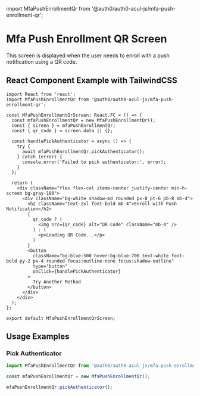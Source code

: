 import MfaPushEnrollmentQr from '@auth0/auth0-acul-js/mfa-push-enrollment-qr';

# Mfa Push Enrollment QR Screen

This screen is displayed when the user needs to enroll with a push notification using a QR code.

## React Component Example with TailwindCSS

```tsx
import React from 'react';
import MfaPushEnrollmentQr from '@auth0/auth0-acul-js/mfa-push-enrollment-qr';

const MfaPushEnrollmentQrScreen: React.FC = () => {
  const mfaPushEnrollmentQr = new MfaPushEnrollmentQr();
  const { screen } = mfaPushEnrollmentQr;
  const { qr_code } = screen.data || {};

  const handlePickAuthenticator = async () => {
    try {
      await mfaPushEnrollmentQr.pickAuthenticator();
    } catch (error) {
      console.error('Failed to pick authenticator:', error);
    }
  };

  return (
    <div className="flex flex-col items-center justify-center min-h-screen bg-gray-100">
      <div className="bg-white shadow-md rounded px-8 pt-6 pb-8 mb-4">
        <h2 className="text-2xl font-bold mb-4">Enroll with Push Notification</h2>
        {
          qr_code ? (
            <img src={qr_code} alt="QR Code" className="mb-4" />
          ) : (
            <p>Loading QR Code...</p>
          )
        }
        <button
          className="bg-blue-500 hover:bg-blue-700 text-white font-bold py-2 px-4 rounded focus:outline-none focus:shadow-outline"
          type="button"
          onClick={handlePickAuthenticator}
        >
          Try Another Method
        </button>
      </div>
    </div>
  );
};

export default MfaPushEnrollmentQrScreen;
```

## Usage Examples

### Pick Authenticator

```typescript
import MfaPushEnrollmentQr from '@auth0/auth0-acul-js/mfa-push-enrollment-qr';

const mfaPushEnrollmentQr = new MfaPushEnrollmentQr();

mfaPushEnrollmentQr.pickAuthenticator();
```
